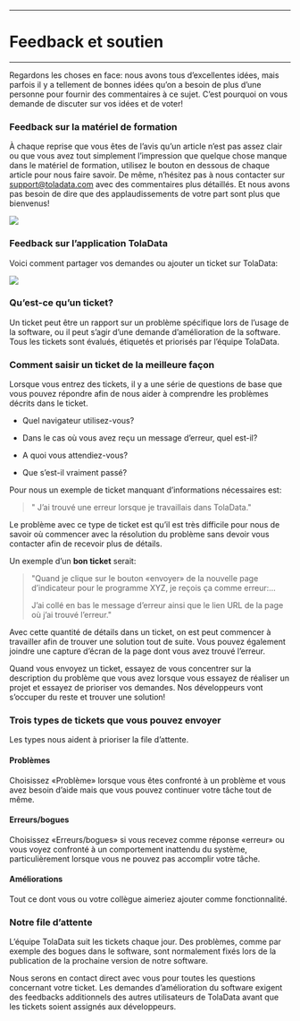 ****
# Feedback et soutien
---

Regardons les choses en face: nous avons tous d’excellentes idées, mais parfois il y a tellement de bonnes idées qu’on a besoin de plus d’une personne pour fournir des commentaires à ce sujet. C’est pourquoi on vous demande de discuter sur vos idées et de voter! 

### Feedback sur la matériel de formation 

À chaque reprise que vous êtes de l’avis qu’un article n’est pas assez clair ou que vous avez tout simplement l’impression que quelque chose manque dans le matériel de formation, utilisez le bouton en dessous de chaque article pour nous faire savoir. De même, n’hésitez pas à nous contacter sur [support@toladata.com](mailto:support@toladata.com) avec des commentaires plus détaillés. Et nous avons pas besoin de dire que des applaudissements de votre part sont plus que bienvenus!  

![](/assets_en/was_this.PNG)  

### Feedback sur l’application TolaData 

Voici comment partager vos demandes ou ajouter un ticket sur TolaData:

![](/assets_en/ticketing.gif) 

### Qu’est-ce qu’un ticket?

Un ticket peut être un rapport sur un problème spécifique lors de l’usage de la software, ou il peut s’agir d’une demande d’amélioration de la software. Tous les tickets sont évalués, étiquetés et priorisés par l’équipe TolaData.

### Comment saisir un ticket de la meilleure façon

Lorsque vous entrez des tickets, il y a une série de questions de base que vous pouvez répondre afin de nous aider à comprendre les problèmes décrits dans le ticket. 

* Quel navigateur utilisez-vous?

* Dans le cas où vous avez reçu un message d’erreur, quel est-il?

* A quoi vous attendiez-vous?

* Que s’est-il vraiment passé?

Pour nous un exemple de ticket manquant d’informations nécessaires est:  

> " J’ai trouvé une erreur lorsque je travaillais dans TolaData."

Le problème avec ce type de ticket est qu’il est très difficile pour nous de savoir où commencer avec la résolution du problème sans devoir vous contacter afin de recevoir plus de détails. 

Un exemple d’un **bon ticket** serait: 

> "Quand je clique sur le bouton «envoyer» de la nouvelle page d’indicateur pour le programme XYZ, je reçois ça comme erreur:...
>
> J’ai collé en bas le message d’erreur ainsi que le lien URL de la page où j’ai trouvé l’erreur."

Avec cette quantité de détails dans un ticket, on est peut commencer à travailler afin de trouver une solution tout de suite. Vous pouvez également joindre une capture d’écran de la page dont vous avez trouvé l’erreur. 

Quand vous envoyez un ticket, essayez de vous concentrer sur la description du problème que vous avez lorsque vous essayez de réaliser un projet  et essayez de prioriser vos demandes. Nos développeurs vont s’occuper du reste et trouver une solution! 

### **Trois types de tickets que vous pouvez envoyer**

Les types nous aident à prioriser la file d’attente. 

#### **Problèmes**

Choisissez «Problème» lorsque vous êtes confronté à un problème et vous avez besoin d’aide mais que vous pouvez continuer votre tâche tout de même.

#### **Erreurs/bogues**

Choisissez «Erreurs/bogues» si vous recevez comme réponse «erreur» ou vous voyez confronté à un comportement inattendu du système, particulièrement lorsque vous ne pouvez pas accomplir votre tâche. 

#### **Améliorations**

Tout ce dont vous ou votre collègue aimeriez ajouter comme fonctionnalité.

### Notre file d’attente

L’équipe TolaData suit les tickets chaque jour. Des problèmes, comme par exemple des bogues dans le software, sont normalement fixés lors de la publication de la prochaine version de notre software.

Nous serons en contact direct avec vous pour toutes les questions concernant votre ticket. Les demandes d’amélioration du software exigent des feedbacks additionnels des autres utilisateurs de TolaData avant que les tickets soient assignés aux développeurs.